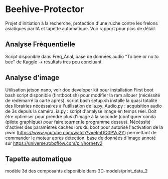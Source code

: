 # Beehive-Protector
Projet d'initiation à la recherche, protection d'une ruche contre les frelons asiatiques par IA et tapette automatique.
Voir rapport pour plus de détail.

## Analyse Fréquentielle
Script disponible dans Freq_Anal, base de données audio "To bee or no to bee" de Kaggle 
-> résultats très peu concluant

## Analyse d'image
Utilisation jetson nano, voir doc developer kit pour installation
First boot bash script disponible (firstboot.sh) pour modifier la ram allouer (nécéssité de redémarré la carte après).
script bash setup.sh installe la quasi totalité des librairies nécéssaires à l'utilisation de ia.py.
Audio.py : acquisition audio de 3s depuis la caméra.
ia.py : script d'analyse image en temps réel. Doit être optimiser pour prendre plus d'image à la seconde (configurer conda (pilote graphique) pour faire tourner le programme dessus). Nécéssité d'activer des paramètres cachés lors du boot pour autorisé l'activation de la pwm (https://www.youtube.com/watch?v=eImDQ0PVu2Y) permettant de commander le moteur après détection. base de données d'image annoté sur https://universe.roboflow.com/pir/hornetv2

## Tapette automatique 
modèle 3d des composants disponible dans 3D-models/print_data_2
